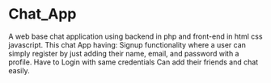 # Chat_App
A web base chat application using backend in php and front-end in html css javascript.
This chat App having:
Signup functionality where a user can simply register by just adding their name, email, and password with a profile.
Have to Login with same credentials
Can add their friends and chat easily.
